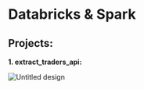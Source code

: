 
# Databricks & Spark

## Projects:
**1. extract_traders_api:** 

![Untitled design](https://user-images.githubusercontent.com/55916170/221827538-6590bcb1-d934-4429-84d6-4fd121ee6c91.png)
